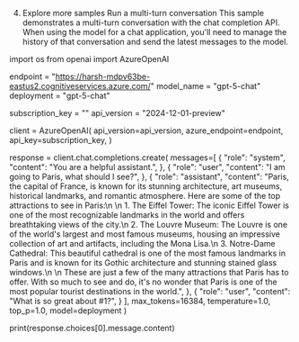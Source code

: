 4. Explore more samples
Run a multi-turn conversation
This sample demonstrates a multi-turn conversation with the chat completion API. When using the model for a chat application, you'll need to manage the history of that conversation and send the latest messages to the model.

import os
from openai import AzureOpenAI

endpoint = "https://harsh-mdpv63be-eastus2.cognitiveservices.azure.com/"
model_name = "gpt-5-chat"
deployment = "gpt-5-chat"

subscription_key = "<your-api-key>"
api_version = "2024-12-01-preview"

client = AzureOpenAI(
    api_version=api_version,
    azure_endpoint=endpoint,
    api_key=subscription_key,
)

response = client.chat.completions.create(
    messages=[
        {
            "role": "system",
            "content": "You are a helpful assistant.",
        },
        {
            "role": "user",
            "content": "I am going to Paris, what should I see?",
        },
        {
            "role": "assistant",
            "content": "Paris, the capital of France, is known for its stunning architecture, art museums, historical landmarks, and romantic atmosphere. Here are some of the top attractions to see in Paris:\n \n 1. The Eiffel Tower: The iconic Eiffel Tower is one of the most recognizable landmarks in the world and offers breathtaking views of the city.\n 2. The Louvre Museum: The Louvre is one of the world's largest and most famous museums, housing an impressive collection of art and artifacts, including the Mona Lisa.\n 3. Notre-Dame Cathedral: This beautiful cathedral is one of the most famous landmarks in Paris and is known for its Gothic architecture and stunning stained glass windows.\n \n These are just a few of the many attractions that Paris has to offer. With so much to see and do, it's no wonder that Paris is one of the most popular tourist destinations in the world.",
        },
        {
            "role": "user",
            "content": "What is so great about #1?",
        }
    ],
    max_tokens=16384,
    temperature=1.0,
    top_p=1.0,
    model=deployment
)

print(response.choices[0].message.content)